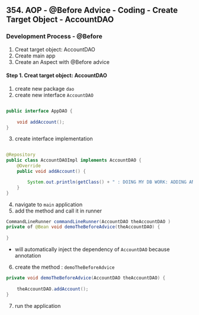 ## 354. AOP - @Before Advice - Coding - Create Target Object - AccountDAO

### Development Process - @Before 
1. Creat target object: AccountDAO 
2. Create main app 
3. Create an Aspect with @Before advice 

#### Step 1. Creat target object: AccountDAO 
1. create new package `dao`
2. create new interface `AccountDAO`
```java

public interface AppDAO { 
    
    void addAccount(); 
}
```
3. create interface implementation
```java

@Repository
public class AccountDAOImpl implements AccountDAO { 
    @Override 
    public void addAccount() {

        System.out.println(getClass() + " : DOING MY DB WORK: ADDING AN ACCOUNT");
    }
}
```
4. navigate to `main` application 
5. add the method and call it in runner 
```java
CommandLineRunner commandLineRunner(AccountDAO theAccountDAO )
private of @Bean void demoTheBeforeAdvice(theAccountDAO) {
    
}
```
* will automatically inject the dependency of `AccountDAO` because  annotation 
6. create the method : `demoTheBeforeAdvice`
```java
private void demoTheBeforeAdvice(AccountDAO theAccountDAO) {
    
    theAccountDAO.addAccount(); 
}
```
7. run the application 
